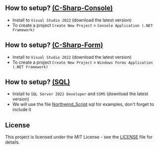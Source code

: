 ## How to setup? <a href="c-sharp-console">(C-Sharp-Console)</a>
- Install to `Visual Studio 2022` (download the latest version)
- To create a project `Create New Project` > `Console Application (.NET Framework)`

## How to setup? <a href="c-sharp-form">(C-Sharp-Form)</a>
- Install to `Visual Studio 2022` (download the latest version)
- To create a project `Create New Project` > `Windows Forms Application (.NET Framework)`

## How to setup? <a href="sql">(SQL)</a>
- Install to `SQL Server 2022 Developer` and `SSMS` (download the latest version)
- We will use the file <a href="sql/Northwind_Script">Northwind_Script</a> sql for examples, don't forget to include it

## License
This project is licensed under the MIT License - see the <a href="LICENSE">LICENSE</a> file for details.
